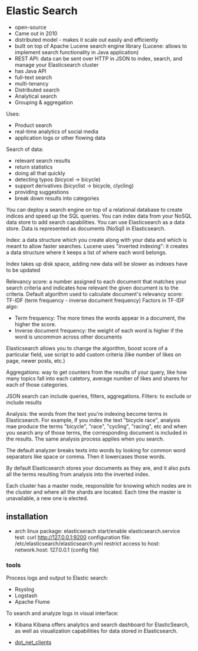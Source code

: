 # Elastic Search
- open-source
- Came out in 2010
- distributed model - makes it scale out easily and efficiently
- built on top of Apache Lucene search engine library (Lucene: allows to implement search functionality in Java application)
- REST API: data can be sent over HTTP in JSON to index, search, and manage your Elasticsearch cluster
- has Java API
- full-text search
- multi-tenancy
- Distributed search
- Analytical search
- Grouping & aggregation

Uses:
- Product search
- real-time analytics of social media
- application logs or other flowing data

Search of data:
- relevant search results
- return statistics
- doing all that quickly
- detecting typos (bicycel -> bicycle)
- support derivatives (bicyclist -> bicycle, clycling)
- providing suggestions
- break down results into categories

You can deploy a search engine on top of a relational database to create indices and speed up the SQL queries.
You can index data from your NoSQL data store to add search capabilities.
You can use Elasticsearch as a data store. Data is represented as documents (NoSql) in Elasticsearch.


Index: a data structure which you create along with your data and which is meant to allow faster searches.
Lucene uses "inverted indexing": it creates a data structure where it keeps a list of where each word belongs.

Index takes up disk space, adding new data will be slower as indexes have to be updated

Relevancy score: a number assigned to each document that matches your search criteria and indicates how relevant the given document is to the criteria.
Default algorithm used to calculate document's relevancy score: TF-IDF (term frequency - inverse document frequency)
Factors in TF-IDF algo:
- Term frequency: The more times the words appear in a document, the higher the score.
- Inverse document frequency: the weight of each word is higher if the word is uncommon across other documents

Elasticsearch allows you to change the algorithm, boost score of a particular field, use script to add custom criteria (like number of likes on page, newer posts, etc.)

Aggregations: way to get counters from the results of your query, like how many topics fall into each catetory, average number of likes and shares for each of those categories.


JSON search can include queries, filters, aggregations.
Filters: to exclude or include results

Analysis: the words from the text you're indexing become terms in Elasticsearch. For example, if you index the text "bicycle race", analysis mae produce the terms "bicycle", "race", "cycling", "racing", etc and when you search any of those terms, the corresponding document is included in the results.  The same analysis process applies when you search.

The default analyzer breaks texts into words by looking for common word separators like space or comma. Then it lowercases those words.


By default Elasticsearch stores your documents as they are, and it also puts all the terms resulting from analysis into the inverted index.


Each cluster has a master node, responsible for knowing which nodes are in the cluster and where all the shards are located. Each time the master is unavailable, a new one is elected.


## installation
- arch linux
package: elasticserach
start/enable elasticsearch.service
test: curl http://127.0.0.1:9200
configuration file: /etc/elasticsearch/elasticsearch.yml
restrict access to host: network.host: 127.0.0.1 (config file)


### tools
Process logs and output to Elastic search:
- Rsyslog
- Logstash
- Apache Flume

To search and analyze logs in visual interface:
- Kibana
Kibana offers analytics and search dashboard for ElasticSearch, as well as visualization capabilities for data stored in Elasticsearch.


* [dot_net_clients](dot_net_clients)

